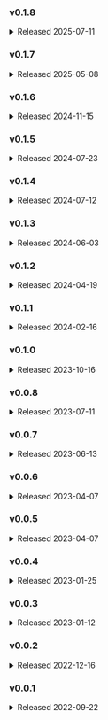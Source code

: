 ### v0.1.8
<details>
<summary>Released 2025-07-11</summary>
* bugfix: subarray uniqueness bug by @tomreitz in https://github.com/edanalytics/lightbeam/pull/76
* bugfix: GET deletes by identity, not required params by @tomreitz in https://github.com/edanalytics/lightbeam/pull/68
* feature: implement case flexibility for data discovery by @tomreitz in https://github.com/edanalytics/lightbeam/pull/31 and https://github.com/edanalytics/lightbeam/pull/77
* feature: implementation of new `lightbeam create` functionality by @tomreitz in https://github.com/edanalytics/lightbeam/pull/56
* feature: implementing validate references selector, behavior and remote switch, plus update docs by @tomreitz in https://github.com/edanalytics/lightbeam/pull/61
</details>

### v0.1.7
<details>
<summary>Released 2025-05-08</summary>

* bugfix: discovery of data in subfolders of `data_dir` by @tomreitz in https://github.com/edanalytics/lightbeam/pull/66
* bugfix: structured results record counts by @tomreitz in https://github.com/edanalytics/lightbeam/pull/60
* bugfix: validation error message shows the wrong number of records by @johncmerfeld in https://github.com/edanalytics/lightbeam/pull/65
* feature: adds a `--set` flag to the CLI to enable overriding config values in `lightbeam.yml` by @tomreitz in https://github.com/edanalytics/lightbeam/pull/63
* bugfix: `validate` uniqueness fixes and recurse into array elements, other improvements by @tomreitz in https://github.com/edanalytics/lightbeam/pull/67
* bugfix: eplace obsolete links to Ed-Fi Tech Docs by @stephenfuqua in https://github.com/edanalytics/lightbeam/pull/70
* bugfix: self-reference validation by @tomreitz in https://github.com/edanalytics/lightbeam/pull/71
* feature: protocol (http/https) fall-back for discovery URLs if not found by @ryanaguilar in https://github.com/edanalytics/lightbeam/pull/74
</details>

### v0.1.6
<details>
<summary>Released 2024-11-15</summary>

* feature: [implement structured results file output for validate](https://github.com/edanalytics/lightbeam/pull/52)
* bugfix: [`--results-file` required a directory prefix](https://github.com/edanalytics/lightbeam/pull/57)
* bugfix: [`validate` of descriptor values without a hash char (`#`) failed](https://github.com/edanalytics/lightbeam/pull/53)
* bugfix: [validate uniqueness by identity instead of required](https://github.com/edanalytics/lightbeam/pull/54)
* bugfix: [allow deletion of students (if permitted by credential claimset and API auth strategy)](https://github.com/edanalytics/lightbeam/pull/55)
* bugfix: [make `max_failures` truly optional](https://github.com/edanalytics/lightbeam/pull/58)
</details>

### v0.1.5
<details>
<summary>Released 2024-07-23</summary>

* feature: [add a `successes` section to the structured log results file to report how many payloads resulted in a 200, 201, etc.](https://github.com/edanalytics/lightbeam/pull/47)
* feature: [add a test suite](https://github.com/edanalytics/lightbeam/pull/45)
* bugfix: [lightbeam send resulted in an error about `lightbeam.get_endpoints_with_data()`](https://github.com/edanalytics/lightbeam/pull/48)
* bugfix: [restore endpoint dependency ordering to `lightbeam.get_endpoints_with_data()`](https://github.com/edanalytics/lightbeam/pull/49)
* bugfix: [custom API URLs not picked up when some, but not all, are specified](https://github.com/edanalytics/lightbeam/pull/46)
</details>

### v0.1.4
<details>
<summary>Released 2024-07-12</summary>

* feature: [reference validation](https://github.com/edanalytics/lightbeam/pull/30)
* feature: [notify user of endpoints to be `delete`d](https://github.com/edanalytics/lightbeam/pull/37)
* bugfix: [handle descriptors with missing (optional) description](https://github.com/edanalytics/lightbeam/pull/38)
</details>

### v0.1.3
<details>
<summary>Released 2024-06-03</summary>

* feature: [Support custom Ed-Fi URLs](https://github.com/edanalytics/lightbeam/pull/33)
* bugfix: [Fix `--drop-keys` and `--keep-keys` filtering](https://github.com/edanalytics/lightbeam/pull/32)
* bugfix: [Ensure command list in help menu and log output is always consistent](https://github.com/edanalytics/lightbeam/pull/27)
* bugfix: [Fix how hashlog entries are removed during `lightbeam delete`](https://github.com/edanalytics/lightbeam/pull/34)
* bugfix: [Fix validation of local descriptor values within nested payloads](https://github.com/edanalytics/lightbeam/pull/29)
* bugfix: [No descriptor payload keys were kept after being downloaded by `lightbeam validate`](https://github.com/edanalytics/lightbeam/pull/28)
</details>

### v0.1.2
<details>
<summary>Released 2024-04-19</summary>

* feature: [Add ability for fetch `--keep-keys` and `--drop-keys` flags to allow wildcard matching](https://github.com/edanalytics/lightbeam/pull/23)
* feature: [Update structured logging to be flatter, per recent team discussion](https://github.com/edanalytics/lightbeam/pull/24)
* bugfix: [Support for `definitions`being renamed to `components.schemas` in Ed-Fi 7.1 Swagger](https://github.com/edanalytics/lightbeam/pull/25)
</details>

### v0.1.1
<details>
<summary>Released 2024-02-16</summary>

* bugfix: [replace single quotes in logging message with backticks](https://github.com/edanalytics/lightbeam/pull/18)
* bugfix: [fetching resources without read permission](https://github.com/edanalytics/lightbeam/pull/20)
</details>

### v0.1.0
<details>
<summary>Released 2023-10-16</summary>

* feature: [adding `lightbeam count` and `lightbeam fetch`, with other bugfixes and improvements](https://github.com/edanalytics/lightbeam/pull/17)
* bugfix: [typo in descriptor CSV header](https://github.com/edanalytics/lightbeam/pull/16)
</details>

### v0.0.8
<details>
<summary>Released 2023-07-11</summary>

* bugfix: [fixing a bug to create the results_file directory if needed](https://github.com/edanalytics/lightbeam/pull/14)
</details>

### v0.0.7
<details>
<summary>Released 2023-06-13</summary>

* bugfix: [fixing a bug with Ed-Fi 6.1 API's dependencies](https://github.com/edanalytics/lightbeam/pull/9)
* bugfix: [fixing a bug with per-request timeout](https://github.com/edanalytics/lightbeam/pull/11)
* feature: [adding an option to produce structured output](https://github.com/edanalytics/lightbeam/pull/10)
* feature: [adding skip exit code](https://github.com/edanalytics/lightbeam/pull/12)
</details>

### v0.0.6
<details>
<summary>Released 2023-04-07</summary>

* bugfix: resolve error fetching Swagger docs
</details>

### v0.0.5
<details>
<summary>Released 2023-04-07</summary>

* bugfix: better error logging (file name and line number) for erroring payloads
* bugfix: better error handling in cases where the Ed-Fi API dependencies and Swagger URLs return error status codes
</details>

### v0.0.4
<details>
<summary>Released 2023-01-25</summary>

* bugfix: fetching descriptor values for all namespaces, not just `ed-fi`
</details>

### v0.0.3
<details>
<summary>Released 2023-01-12</summary>

* bugfix: add pagination when fetching descriptor values
</details>

### v0.0.2
<details>
<summary>Released 2022-12-16</summary>

* un-pin requirements.txt dependencies from fixed versions
</details>

### v0.0.1
<details>
<summary>Released 2022-09-22</summary>

* initial release
</details>
